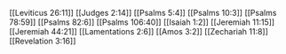 [[Leviticus 26:11]]
[[Judges 2:14]]
[[Psalms 5:4]]
[[Psalms 10:3]]
[[Psalms 78:59]]
[[Psalms 82:6]]
[[Psalms 106:40]]
[[Isaiah 1:2]]
[[Jeremiah 11:15]]
[[Jeremiah 44:21]]
[[Lamentations 2:6]]
[[Amos 3:2]]
[[Zechariah 11:8]]
[[Revelation 3:16]]
